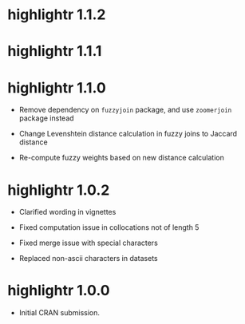 # highlightr 1.1.2

# highlightr 1.1.1

# highlightr 1.1.0

* Remove dependency on `fuzzyjoin` package, and use `zoomerjoin` package instead

* Change Levenshtein distance calculation in fuzzy joins to Jaccard distance

* Re-compute fuzzy weights based on new distance calculation

# highlightr 1.0.2

* Clarified wording in vignettes

* Fixed computation issue in collocations not of length 5

* Fixed merge issue with special characters

* Replaced non-ascii characters in datasets

# highlightr 1.0.0

* Initial CRAN submission.
